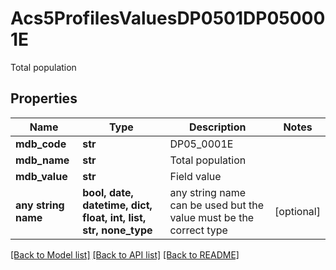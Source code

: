 # Acs5ProfilesValuesDP0501DP050001E

Total population

## Properties
Name | Type | Description | Notes
------------ | ------------- | ------------- | -------------
**mdb_code** | **str** | DP05_0001E | 
**mdb_name** | **str** | Total population | 
**mdb_value** | **str** | Field value | 
**any string name** | **bool, date, datetime, dict, float, int, list, str, none_type** | any string name can be used but the value must be the correct type | [optional]

[[Back to Model list]](../README.md#documentation-for-models) [[Back to API list]](../README.md#documentation-for-api-endpoints) [[Back to README]](../README.md)


